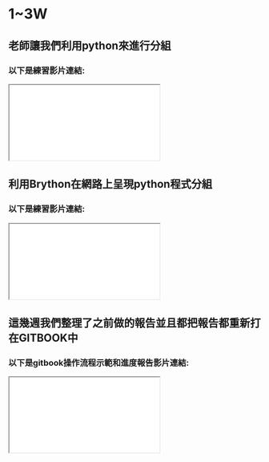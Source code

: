 # 1~3W

## 老師讓我們利用python來進行分組

### 以下是練習影片連結:

<iframe src=\\\"https://www.youtube.com/embed/Hze5AXdwfnE?rel=0&amp;showinfo=0\\\" style=\\\"border: 0; top: 0; left: 0; width: 100%; height: 100%; position: absolute;\\\" allowfullscreen scrolling=\\\"no\\\"></iframe>



## 利用Brython在網路上呈現python程式分組

### 以下是練習影片連結:

<iframe src=\\\"https://www.youtube.com/embed/2H6Z\_oKOMyU?rel=0&amp;showinfo=0\\\" style=\\\"border: 0; top: 0; left: 0; width: 100%; height: 100%; position: absolute;\\\" allowfullscreen scrolling=\\\"no\\\"></iframe>


## 這幾週我們整理了之前做的報告並且都把報告都重新打在GITBOOK中

### 以下是gitbook操作流程示範和進度報告影片連結:

<iframe src=\\\"https://www.youtube.com/embed/MVUfDIURTZc?rel=0&amp;showinfo=0\\\" style=\\\"border: 0; top: 0; left: 0; width: 100%; height: 100%; position: absolute;\\\" allowfullscreen scrolling=\\\"no\\\"></iframe>



